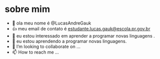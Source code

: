 # sobre mim
- 👋 ola meu nome é @LucasAndreGauk
- :+1: meu email de contato é estudante.lucas.gauk@escola.pr.gov.br
- 👀 eu estou interessado em aprender a programar novas linguagens .
- 🌱 eu estou aprendendo a programar novas linguagens. 
- 💞️ I’m looking to collaborate on ...
- 📫 How to reach me ...

<!---
LucasAndreGauk/LucasAndreGauk is a ✨ special ✨ repository because its `README.md` (this file) appears on your GitHub profile.
You can click the Preview link to take a look at your changes.
--->
